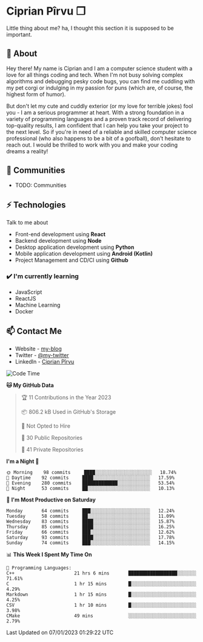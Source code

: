 # Ciprian Pîrvu ❐

Little thing about me? ha, I thought this section it is supposed to be important.

## 🧐 About

Hey there! My name is Ciprian and I am a computer science student with a love for all things coding and tech. When I'm not busy solving complex algorithms and debugging pesky code bugs, you can find me cuddling with my pet corgi or indulging in my passion for puns (which are, of course, the highest form of humor).

But don't let my cute and cuddly exterior (or my love for terrible jokes) fool you - I am a serious programmer at heart. With a strong foundation in a variety of programming languages and a proven track record of delivering top-quality results, I am confident that I can help you take your project to the next level. So if you're in need of a reliable and skilled computer science professional (who also happens to be a bit of a goofball), don't hesitate to reach out. I would be thrilled to work with you and make your coding dreams a reality!

## 👯 Communities

-   TODO: Communities

## ⚡ Technologies

Talk to me about

-   Front-end development using **React**
-   Backend development using **Node**
-   Desktop application development using **Python**
-   Mobile application development using **Android (Kotlin)**
-   Project Management and CD/CI using **Github**

### ✔️ I'm currently learning

-   JavaScript
-   ReactJS
-   Machine Learning
-   Docker

## 📫 Contact Me

-   Website - [my-blog]()
-   Twitter - [@my-twitter]()
-   LinkedIn - [Ciprian Pîrvu](https://www.linkedin.com/in/p%C3%AErvu-ciprian-cristian-4415991b1/)

<!--START_SECTION:waka-->
![Code Time](http://img.shields.io/badge/Code%20Time-1%2C469%20hrs%2048%20mins-blue)

**🐱 My GitHub Data** 

> 🏆 11 Contributions in the Year 2023
 > 
> 📦 806.2 kB Used in GitHub's Storage 
 > 
> 🚫 Not Opted to Hire
 > 
> 📜 30 Public Repositories 
 > 
> 🔑 41 Private Repositories  
 > 
**I'm a Night 🦉** 

```text
🌞 Morning    98 commits     ████░░░░░░░░░░░░░░░░░░░░░   18.74% 
🌆 Daytime    92 commits     ████░░░░░░░░░░░░░░░░░░░░░   17.59% 
🌃 Evening    280 commits    █████████████░░░░░░░░░░░░   53.54% 
🌙 Night      53 commits     ██░░░░░░░░░░░░░░░░░░░░░░░   10.13%

```
📅 **I'm Most Productive on Saturday** 

```text
Monday       64 commits     ███░░░░░░░░░░░░░░░░░░░░░░   12.24% 
Tuesday      58 commits     ██░░░░░░░░░░░░░░░░░░░░░░░   11.09% 
Wednesday    83 commits     ████░░░░░░░░░░░░░░░░░░░░░   15.87% 
Thursday     85 commits     ████░░░░░░░░░░░░░░░░░░░░░   16.25% 
Friday       66 commits     ███░░░░░░░░░░░░░░░░░░░░░░   12.62% 
Saturday     93 commits     ████░░░░░░░░░░░░░░░░░░░░░   17.78% 
Sunday       74 commits     ███░░░░░░░░░░░░░░░░░░░░░░   14.15%

```


📊 **This Week I Spent My Time On** 

```text
💬 Programming Languages: 
C++                      21 hrs 6 mins       ██████████████████░░░░░░░   71.61% 
C                        1 hr 15 mins        █░░░░░░░░░░░░░░░░░░░░░░░░   4.29% 
Markdown                 1 hr 15 mins        █░░░░░░░░░░░░░░░░░░░░░░░░   4.25% 
CSV                      1 hr 10 mins        █░░░░░░░░░░░░░░░░░░░░░░░░   3.98% 
CMake                    49 mins             ░░░░░░░░░░░░░░░░░░░░░░░░░   2.79%

```


 Last Updated on 07/01/2023 01:29:22 UTC
<!--END_SECTION:waka-->
